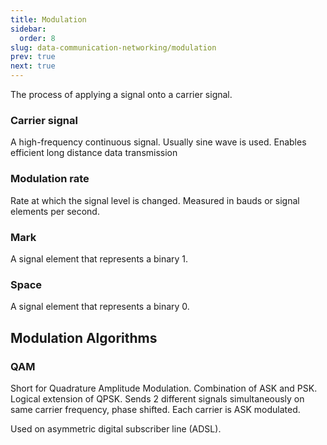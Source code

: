 ```yaml
---
title: Modulation
sidebar:
  order: 8
slug: data-communication-networking/modulation
prev: true
next: true
---
```


The process of applying a signal onto a carrier signal.

### Carrier signal

A high-frequency continuous signal. Usually sine wave is used. Enables efficient long distance data transmission


### Modulation rate

Rate at which the signal level is changed. Measured in bauds or signal elements per second.

### Mark

A signal element that represents a binary 1.

### Space

A signal element that represents a binary 0.

## Modulation Algorithms

### QAM

Short for Quadrature Amplitude Modulation. Combination of ASK and PSK. Logical extension of QPSK. Sends 2 different signals simultaneously on same carrier frequency, phase shifted. Each carrier is ASK modulated.

Used on asymmetric digital subscriber line (ADSL).

